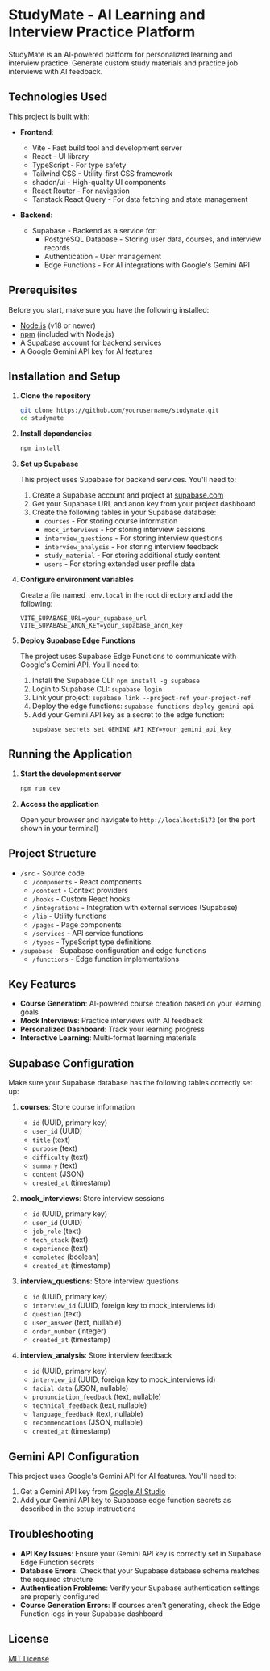 
# StudyMate - AI Learning and Interview Practice Platform

StudyMate is an AI-powered platform for personalized learning and interview practice. Generate custom study materials and practice job interviews with AI feedback. 

## Technologies Used

This project is built with:

- **Frontend**:
  - Vite - Fast build tool and development server
  - React - UI library
  - TypeScript - For type safety
  - Tailwind CSS - Utility-first CSS framework
  - shadcn/ui - High-quality UI components
  - React Router - For navigation
  - Tanstack React Query - For data fetching and state management

- **Backend**:
  - Supabase - Backend as a service for:
    - PostgreSQL Database - Storing user data, courses, and interview records
    - Authentication - User management
    - Edge Functions - For AI integrations with Google's Gemini API

## Prerequisites

Before you start, make sure you have the following installed:

- [Node.js](https://nodejs.org/) (v18 or newer)
- [npm](https://www.npmjs.com/) (included with Node.js)
- A Supabase account for backend services
- A Google Gemini API key for AI features

## Installation and Setup

1. **Clone the repository**
   ```sh
   git clone https://github.com/yourusername/studymate.git
   cd studymate
   ```

2. **Install dependencies**
   ```sh
   npm install
   ```

3. **Set up Supabase**
   
   This project uses Supabase for backend services. You'll need to:
   
   1. Create a Supabase account and project at [supabase.com](https://supabase.com)
   2. Get your Supabase URL and anon key from your project dashboard
   3. Create the following tables in your Supabase database:
      - `courses` - For storing course information
      - `mock_interviews` - For storing interview sessions
      - `interview_questions` - For storing interview questions
      - `interview_analysis` - For storing interview feedback
      - `study_material` - For storing additional study content
      - `users` - For storing extended user profile data

4. **Configure environment variables**
   
   Create a file named `.env.local` in the root directory and add the following:

   ```
   VITE_SUPABASE_URL=your_supabase_url
   VITE_SUPABASE_ANON_KEY=your_supabase_anon_key
   ```

5. **Deploy Supabase Edge Functions**

   The project uses Supabase Edge Functions to communicate with Google's Gemini API. You'll need to:
   
   1. Install the Supabase CLI: `npm install -g supabase`
   2. Login to Supabase CLI: `supabase login`
   3. Link your project: `supabase link --project-ref your-project-ref`
   4. Deploy the edge functions: `supabase functions deploy gemini-api`
   5. Add your Gemini API key as a secret to the edge function:
      ```
      supabase secrets set GEMINI_API_KEY=your_gemini_api_key
      ```

## Running the Application

1. **Start the development server**
   ```sh
   npm run dev
   ```

2. **Access the application**
   
   Open your browser and navigate to `http://localhost:5173` (or the port shown in your terminal)

## Project Structure

- `/src` - Source code
  - `/components` - React components
  - `/context` - Context providers
  - `/hooks` - Custom React hooks
  - `/integrations` - Integration with external services (Supabase)
  - `/lib` - Utility functions
  - `/pages` - Page components
  - `/services` - API service functions
  - `/types` - TypeScript type definitions
- `/supabase` - Supabase configuration and edge functions
  - `/functions` - Edge function implementations

## Key Features

- **Course Generation**: AI-powered course creation based on your learning goals
- **Mock Interviews**: Practice interviews with AI feedback
- **Personalized Dashboard**: Track your learning progress
- **Interactive Learning**: Multi-format learning materials

## Supabase Configuration

Make sure your Supabase database has the following tables correctly set up:

1. **courses**: Store course information
   - `id` (UUID, primary key)
   - `user_id` (UUID)
   - `title` (text)
   - `purpose` (text)
   - `difficulty` (text)
   - `summary` (text)
   - `content` (JSON)
   - `created_at` (timestamp)

2. **mock_interviews**: Store interview sessions
   - `id` (UUID, primary key)
   - `user_id` (UUID)
   - `job_role` (text)
   - `tech_stack` (text)
   - `experience` (text)
   - `completed` (boolean)
   - `created_at` (timestamp)

3. **interview_questions**: Store interview questions
   - `id` (UUID, primary key)
   - `interview_id` (UUID, foreign key to mock_interviews.id)
   - `question` (text)
   - `user_answer` (text, nullable)
   - `order_number` (integer)
   - `created_at` (timestamp)

4. **interview_analysis**: Store interview feedback
   - `id` (UUID, primary key)
   - `interview_id` (UUID, foreign key to mock_interviews.id)
   - `facial_data` (JSON, nullable)
   - `pronunciation_feedback` (text, nullable)
   - `technical_feedback` (text, nullable)
   - `language_feedback` (text, nullable)
   - `recommendations` (JSON, nullable)
   - `created_at` (timestamp)

## Gemini API Configuration

This project uses Google's Gemini API for AI features. You'll need to:

1. Get a Gemini API key from [Google AI Studio](https://makersuite.google.com/app/apikey)
2. Add your Gemini API key to Supabase edge function secrets as described in the setup instructions

## Troubleshooting

- **API Key Issues**: Ensure your Gemini API key is correctly set in Supabase Edge Function secrets
- **Database Errors**: Check that your Supabase database schema matches the required structure
- **Authentication Problems**: Verify your Supabase authentication settings are properly configured
- **Course Generation Errors**: If courses aren't generating, check the Edge Function logs in your Supabase dashboard

## License

[MIT License](LICENSE)
